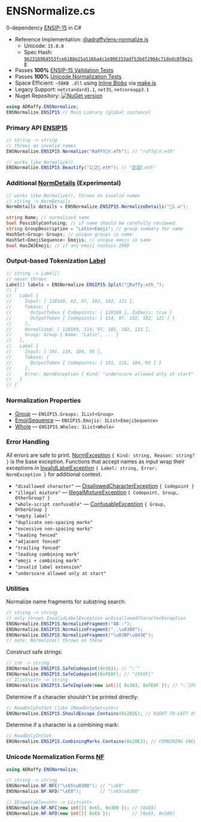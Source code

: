 # ENSNormalize.cs
0-dependency [ENSIP-15](https://docs.ens.domains/ens-improvement-proposals/ensip-15-normalization-standard) in C# 

* Reference Implementation: [@adraffy/ens-normalize.js](https://github.com/adraffy/ens-normalize.js)
	* Unicode: `15.0.0`
	* Spec Hash: [`962316964553fce6188e25a5166a4c1e906333adf53bdf2964c71dedc0f8e2c8`](https://github.com/ensdomains/docs/blob/master/ens-improvement-proposals/ensip-15/spec.json)
* Passes **100%** [ENSIP-15 Validation Tests](https://github.com/ensdomains/docs/blob/master/ens-improvement-proposals/ensip-15/tests.json)
* Passes **100%** [Unicode Normalization Tests](https://unicode.org/Public/15.0.0/ucd/NormalizationTest.txt)
* Space Efficient: `~58KB .dll` using [Inline Blobs](./ENSNormalize/Blobs.cs) via [make.js](./Compress/make.js)
* Legacy Support: `netstandard1.1`, `net35`, `netcoreapp3.1`
* Nuget Repository: [![NuGet version](https://badge.fury.io/nu/ADRaffy.ENSNormalize.svg)](https://badge.fury.io/nu/ADRaffy.ENSNormalize)


```c#
using ADRaffy.ENSNormalize;
ENSNormalize.ENSIP15 // Main Library (global instance)
```

### Primary API [ENSIP15](./ENSNormalize/ENSIP15.cs)

```c#
// string -> string
// throws on invalid names
ENSNormalize.ENSIP15.Normalize("RaFFY🚴‍♂️.eTh"); // "raffy🚴‍♂.eth"

// works like Normalize()
ENSNormalize.ENSIP15.Beautify("1⃣2⃣.eth"); // "1️⃣2️⃣.eth"
```
### Additional [NormDetails](./ENSNormalize/NormDetails.cs) (Experimental)
```c#
// works like Normalize(), throws on invalid names
// string -> NormDetails
NormDetails details = ENSNormalize.ENSIP15.NormalizeDetails("💩ì.a");

string Name; // normalized name
bool PossiblyConfusing; // if name should be carefully reviewed
string GroupDescription = "Latin+Emoji"; // group summary for name
HashSet<Group> Groups; // unique groups in name
HashSet<EmojiSequence> Emojis; // unique emoji in name
bool HasZWJEmoji; // if any emoji contain 200D
```

### Output-based Tokenization [Label](./ENSNormalize/Label.cs)
```c#
// string -> Label[]
// never throws
Label[] labels = ENSNormalize.ENSIP15.Split("💩Raffy.eth_");
// [
//   Label {
//     Input: [ 128169, 82, 97, 102, 102, 121 ],  
//     Tokens: [
//       OutputToken { Codepoints: [ 128169 ], IsEmoji: true }
//       OutputToken { Codepoints: [ 114, 97, 102, 102, 121 ] }
//     ],
//     Normalized: [ 128169, 114, 97, 102, 102, 121 ],
//     Group: Group { Name: "Latin", ... }
//   },
//   Label {
//     Input: [ 101, 116, 104, 95 ],
//     Tokens: [ 
//       OutputToken { Codepoints: [ 101, 116, 104, 95 ] }
//     ],
//     Error: NormException { Kind: "underscore allowed only at start" }
//   }
// ]
```

### Normalization Properties

* [Group](./ENSNormalize/Group.cs) — `ENSIP15.Groups: IList<Group>`
* [EmojiSequence](./ENSNormalize/EmojiSequence.cs) — `ENSIP15.Emojis: IList<EmojiSequence>`
* [Whole](./ENSNormalize/Whole.cs) — `ENSIP15.Wholes: IList<Whole>`

### Error Handling

All errors are safe to print. [NormException](./ENSNormalize/NormException.cs) `{ Kind: string, Reason: string? }` is the base exception.  Functions that accept names as input wrap their exceptions in [InvalidLabelException](./ENSNormalize/InvalidLabelException.cs) `{ Label: string, Error: NormException }` for additional context.

* `"disallowed character"` — [DisallowedCharacterException](./ENSNormalize/DisallowedCharacterException.cs) `{ Codepoint }`
* `"illegal mixture"` — [IllegalMixtureException](./ENSNormalize/IllegalMixtureException.cs) `{ Codepoint, Group, OtherGroup? }`
* `"whole-script confusable"` — [ConfusableException](./ENSNormalize/ConfusableException.cs) `{ Group, OtherGroup }`
* `"empty label"`
* `"duplicate non-spacing marks"`
* `"excessive non-spacing marks"`
* `"leading fenced"`
* `"adjacent fenced"`
* `"trailing fenced"`
* `"leading combining mark"`
* `"emoji + combining mark"`
* `"invalid label extension"`
* `"underscore allowed only at start"`

### Utilities

Normalize name fragments for substring search:
```c#
// string -> string
// only throws InvalidLabelException w/DisallowedCharacterException
ENSNormalize.ENSIP15.NormalizeFragment("AB--");
ENSNormalize.ENSIP15.NormalizeFragment("..\u0300");
ENSNormalize.ENSIP15.NormalizeFragment("\u03BF\u043E");
// note: Normalize() throws on these
```

Construct safe strings:
```c#
// int -> string
ENSNormalize.ENSIP15.SafeCodepoint(0x303); // "◌̃"
ENSNormalize.ENSIP15.SafeCodepoint(0xFE0F); // "{FE0F}"
// IList<int> -> string
ENSNormalize.ENSIP15.SafeImplode(new int[]{ 0x303, 0xFE0F }); // "◌̃{FE0F}"
```
Determine if a character shouldn't be printed directly:
```c#
// ReadOnlyIntSet (like IReadOnlySet<int>)
ENSNormalize.ENSIP15.ShouldEscape.Contains(0x202E); // RIGHT-TO-LEFT OVERRIDE => true
```
Determine if a character is a combining mark:
```c#
// ReadOnlyIntSet
ENSNormalize.ENSIP15.CombiningMarks.Contains(0x20E3); // COMBINING ENCLOSING KEYCAP => true
```

### Unicode Normalization Forms [NF](./ENSNormalize/NF.cs)

```c#
using ADRaffy.ENSNormalize;

// string -> string
ENSNormalize.NF.NFC("\x65\u0300"); // "\xE8"
ENSNormalize.NF.NFD("\xE8");       // "\x65\u0300"

// IEnumerable<int> -> List<int>
ENSNormalize.NF.NFC(new int[]{ 0x65, 0x300 }); // [0xE8]
ENSNormalize.NF.NFD(new int[]{ 0xE8 });        // [0x65, 0x300]
```
